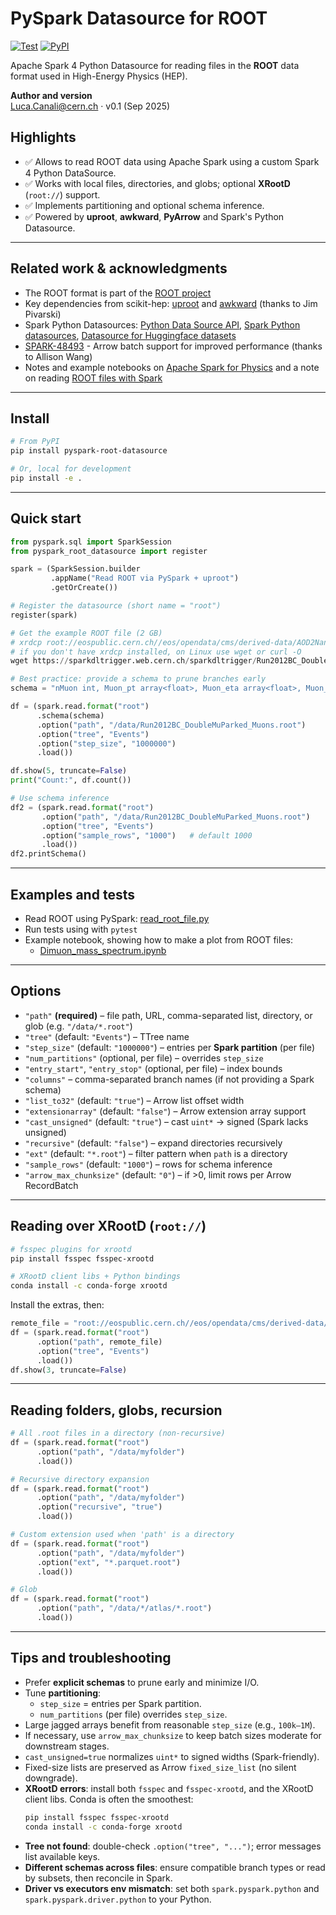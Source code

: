 # PySpark Datasource for ROOT

[![Test](https://github.com/cerndb/pyspark-root-datasource/actions/workflows/pytest.yml/badge.svg)](https://github.com/cerndb/pyspark-root-datasource/actions/workflows/pytest.yml)
[![PyPI](https://img.shields.io/pypi/v/pyspark-root-datasource.svg)](https://pypi.org/project/pyspark-root-datasource/)

Apache Spark 4 Python Datasource for reading files in the **ROOT** data format used in High-Energy Physics (HEP).

**Author and version**  
Luca.Canali@cern.ch · v0.1 (Sep 2025)

## Highlights

- ✅ Allows to read ROOT data using Apache Spark using a custom Spark 4 Python DataSource.
- ✅ Works with local files, directories, and globs; optional **XRootD** (`root://`) support.
- ✅ Implements partitioning and optional schema inference.
- ✅ Powered by **uproot**, **awkward**, **PyArrow** and Spark's Python Datasource.

---
## Related work & acknowledgments

- The ROOT format is part of the [ROOT project](https://root.cern/)
- Key dependencies from scikit-hep: [uproot](https://github.com/scikit-hep/uproot5) and [awkward](https://github.com/scikit-hep/awkward) (thanks to Jim Pivarski)  
- Spark Python Datasources: [Python Data Source API](https://spark.apache.org/docs/latest/api/python/tutorial/sql/python_data_source.html), [Spark Python datasources](https://github.com/allisonwang-db/awesome-python-datasources), [Datasource for Huggingface datasets](https://github.com/huggingface/pyspark_huggingface)
- [SPARK-48493](https://issues.apache.org/jira/browse/SPARK-48493) - Arrow batch support for improved performance (thanks to Allison Wang)
- Notes and example notebooks on [Apache Spark for Physics](https://github.com/LucaCanali/Miscellaneous/tree/master/Spark_Physics) and a note on reading [ROOT files with Spark](https://github.com/LucaCanali/Miscellaneous/blob/master/Spark_Physics/Spark_Root_data_preparation.md)

---
## Install

```bash
# From PyPI
pip install pyspark-root-datasource

# Or, local for development
pip install -e .
```

---

## Quick start

```python
from pyspark.sql import SparkSession
from pyspark_root_datasource import register

spark = (SparkSession.builder
         .appName("Read ROOT via PySpark + uproot")
         .getOrCreate())

# Register the datasource (short name = "root")
register(spark)

# Get the example ROOT file (2 GB)
# xrdcp root://eospublic.cern.ch//eos/opendata/cms/derived-data/AOD2NanoAODOutreachTool/Run2012BC_DoubleMuParked_Muons.root .
# if you don't have xrdcp installed, on Linux use wget or curl -O
wget https://sparkdltrigger.web.cern.ch/sparkdltrigger/Run2012BC_DoubleMuParked_Muons.root

# Best practice: provide a schema to prune branches early
schema = "nMuon int, Muon_pt array<float>, Muon_eta array<float>, Muon_phi array<float>, Muon_mass array<float>, Muon_charge array<int>"

df = (spark.read.format("root")
      .schema(schema)
      .option("path", "/data/Run2012BC_DoubleMuParked_Muons.root")
      .option("tree", "Events")
      .option("step_size", "1000000")
      .load())

df.show(5, truncate=False)
print("Count:", df.count())

# Use schema inference
df2 = (spark.read.format("root")
       .option("path", "/data/Run2012BC_DoubleMuParked_Muons.root")
       .option("tree", "Events")
       .option("sample_rows", "1000")   # default 1000
       .load())
df2.printSchema()
```

---
## Examples and tests

- Read ROOT using PySpark: [read_root_file.py](examples/read_root_file.py)
- Run tests using with `pytest`
- Example notebook, showing how to make a plot from ROOT files: 
  - [Dimuon_mass_spectrum.ipynb](examples/Dimuon_mass_spectrum.ipynb)

---
## Options

- `"path"` **(required)** – file path, URL, comma-separated list, directory, or glob (e.g. `"/data/*.root"`)
- `"tree"` (default: `"Events"`) – TTree name
- `"step_size"` (default: `"1000000"`) – entries per **Spark partition** (per file)
- `"num_partitions"` (optional, per file) – overrides `step_size`
- `"entry_start"`, `"entry_stop"` (optional, per file) – index bounds
- `"columns"` – comma-separated branch names (if not providing a Spark schema)
- `"list_to32"` (default: `"true"`) – Arrow list offset width
- `"extensionarray"` (default: `"false"`) – Arrow extension array support
- `"cast_unsigned"` (default: `"true"`) – cast `uint*` → signed (Spark lacks unsigned)
- `"recursive"` (default: `"false"`) – expand directories recursively
- `"ext"` (default: `"*.root"`) – filter pattern when `path` is a directory
- `"sample_rows"` (default: `"1000"`) – rows for schema inference
- `"arrow_max_chunksize"` (default: `"0"`) – if >0, limit rows per Arrow RecordBatch

---
## Reading over XRootD (`root://`)

```bash
# fsspec plugins for xrootd
pip install fsspec fsspec-xrootd

# XRootD client libs + Python bindings
conda install -c conda-forge xrootd
```

Install the extras, then:

```python
remote_file = "root://eospublic.cern.ch//eos/opendata/cms/derived-data/AOD2NanoAODOutreachTool/Run2012BC_DoubleMuParked_Muons.root"
df = (spark.read.format("root")
      .option("path", remote_file)
      .option("tree", "Events")
      .load())
df.show(3, truncate=False)
```

---

## Reading folders, globs, recursion

```python
# All .root files in a directory (non-recursive)
df = (spark.read.format("root")
      .option("path", "/data/myfolder")
      .load())

# Recursive directory expansion
df = (spark.read.format("root")
      .option("path", "/data/myfolder")
      .option("recursive", "true")
      .load())

# Custom extension used when 'path' is a directory
df = (spark.read.format("root")
      .option("path", "/data/myfolder")
      .option("ext", "*.parquet.root")
      .load())

# Glob
df = (spark.read.format("root")
      .option("path", "/data/*/atlas/*.root")
      .load())
```

---
## Tips and troubleshooting

- Prefer **explicit schemas** to prune early and minimize I/O.  
- Tune **partitioning**:  
  - `step_size` = entries per Spark partition.  
  - `num_partitions` (per file) overrides `step_size`.  
- Large jagged arrays benefit from reasonable `step_size` (e.g., `100k–1M`).  
- If necessary, use `arrow_max_chunksize` to keep batch sizes moderate for downstream stages.  
- `cast_unsigned=true` normalizes `uint*` to signed widths (Spark-friendly).  
- Fixed-size lists are preserved as Arrow `fixed_size_list` (no silent downgrade).
- **XRootD errors**: install both `fsspec` and `fsspec-xrootd`, and the XRootD client libs. Conda is often the smoothest:  
  ```bash
  pip install fsspec fsspec-xrootd
  conda install -c conda-forge xrootd
  ```
- **Tree not found**: double-check `.option("tree", "...")`; error messages list available keys.  
- **Different schemas across files**: ensure compatible branch types or read by subsets, then reconcile in Spark.  
- **Driver vs executors env mismatch**: set both `spark.pyspark.python` and `spark.pyspark.driver.python` to your Python.

